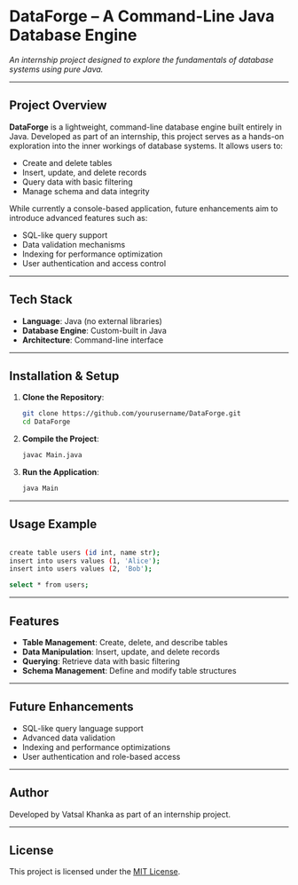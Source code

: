 # DataForge – A Command-Line Java Database Engine

*An internship project designed to explore the fundamentals of database systems using pure Java.*

---

## Project Overview

**DataForge** is a lightweight, command-line database engine built entirely in Java. Developed as part of an internship, this project serves as a hands-on exploration into the inner workings of database systems. It allows users to:

- Create and delete tables  
- Insert, update, and delete records  
- Query data with basic filtering  
- Manage schema and data integrity  

While currently a console-based application, future enhancements aim to introduce advanced features such as:

- SQL-like query support  
- Data validation mechanisms  
- Indexing for performance optimization  
- User authentication and access control  

---

## Tech Stack

- **Language**: Java (no external libraries)  
- **Database Engine**: Custom-built in Java  
- **Architecture**: Command-line interface  

---

## Installation & Setup

1. **Clone the Repository**:
   ```bash
   git clone https://github.com/yourusername/DataForge.git
   cd DataForge
   ```

2. **Compile the Project**:
   ```bash
   javac Main.java
   ```

3. **Run the Application**:
   ```bash
   java Main
   ```

---

## Usage Example

```bash

create table users (id int, name str);
insert into users values (1, 'Alice');
insert into users values (2, 'Bob');

select * from users;
```

---

## Features

- **Table Management**: Create, delete, and describe tables  
- **Data Manipulation**: Insert, update, and delete records  
- **Querying**: Retrieve data with basic filtering  
- **Schema Management**: Define and modify table structures  

---

## Future Enhancements

- SQL-like query language support  
- Advanced data validation  
- Indexing and performance optimizations  
- User authentication and role-based access  

---

## Author

Developed by Vatsal Khanka as part of an internship project.

---

## License

This project is licensed under the [MIT License](https://opensource.org/licenses/MIT).
